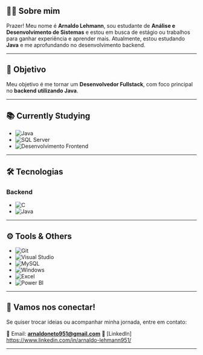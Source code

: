 ## 👨‍💻 Sobre mim

Prazer! Meu nome é **Arnaldo Lehmann**, sou estudante de **Análise e Desenvolvimento de Sistemas** e estou em busca de estágio ou trabalhos para ganhar experiência e aprender mais. Atualmente, estou estudando **Java** e me aprofundando no desenvolvimento backend.

---

## 🎯 Objetivo

Meu objetivo é me tornar um **Desenvolvedor Fullstack**, com foco principal no **backend utilizando Java**.

---

## 📚 Currently Studying

- ![Java](https://img.shields.io/badge/Java-007396?style=for-the-badge&logo=java&logoColor=white)
- ![SQL Server](https://img.shields.io/badge/SQL%20Server-CC2927?style=for-the-badge&logo=microsoft-sql-server&logoColor=white)
- ![Desenvolvimento Frontend](https://img.shields.io/badge/Frontend%20Development-FF5722?style=for-the-badge)

---

## 🛠 Tecnologias

### Backend
- ![C](https://img.shields.io/badge/C-00599C?style=for-the-badge&logo=c&logoColor=white)
- ![Java](https://img.shields.io/badge/Java-007396?style=for-the-badge&logo=java&logoColor=white)

---

## ⚙ Tools & Others
- ![Git](https://img.shields.io/badge/Git-F05032?style=for-the-badge&logo=git&logoColor=white)
- ![Visual Studio](https://img.shields.io/badge/Visual%20Studio-5C2D91?style=for-the-badge&logo=visual-studio&logoColor=white)
- ![MySQL](https://img.shields.io/badge/MySQL-4479A1?style=for-the-badge&logo=mysql&logoColor=white)
- ![Windows](https://img.shields.io/badge/Windows-0078D6?style=for-the-badge&logo=windows&logoColor=white)
- ![Excel](https://img.shields.io/badge/Excel-217346?style=for-the-badge&logo=microsoft-excel&logoColor=white)
- ![Power BI](https://img.shields.io/badge/Power%20BI-F2C811?style=for-the-badge&logo=power-bi&logoColor=black)

---

## 💬 Vamos nos conectar!
Se quiser trocar ideias ou acompanhar minha jornada, entre em contato:

📧 Email: **arnaldoneto951@gmail.com** 
🔗 [LinkedIn] https://www.linkedin.com/in/arnaldo-lehmann951/

---
